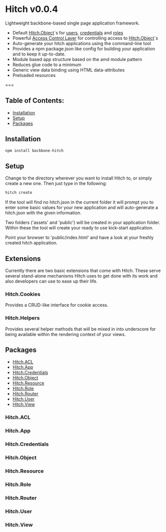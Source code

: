 Hitch v0.0.4
=====

Lightweight backbone-based single page application framework.

* Default [Hitch.Object](#hitchobject)`s for [users](#hitchuser), [credentials](#hitchcredentials) and [roles](#hitchrole)
* Powerful [Access Control Layer](#hitchacl) for controlling access to [Hitch.Object](#hitchobject)`s
* Auto-generate your hitch applications using the command-line tool
* Provides a npm package.json like config for building your application and to keep it up-to-date.
* Module based app structure based on the amd module pattern
* Reduces glue code to a minimum
* Generic view data binding using HTML data-attributes
* Preloaded resources

===

## Table of Contents:

* [Installation](#hitchinstallation)
* [Setup](#hitchsetup)
* [Packages](#hitchpackages)

## Installation

```bash
npm install backbone-hitch
```

## Setup

Change to the directory wherever you want to install Hitch to, or simply create a new one.
Then just type in the following:

```bash
hitch create
```

If the tool will find no hitch.json in the current folder it will prompt you to enter some basic values for your new
application and will auto-generate a hitch.json with the given information.

Two folders ('assets' and 'public') will be created in your application folder. Within these the tool will create your
ready to use kick-start application.

Point your browser to 'public/index.html' and have a look at your freshly created hitch application.

## Extensions

Currently there are two basic extensions that come with Hitch. These serve several stand-alone mechanisms Hitch uses to
get done with its work and also developers can use to ease up their life.

### Hitch.Cookies

Provides a CRUD-like interface for cookie access.

### Hitch.Helpers

Provides several helper methods that will be mixed in into underscore for being available within the rendering context
of your views.

## Packages

* [Hitch.ACL](#hitchacl)
* [Hitch.App](#hitchapp)
* [Hitch.Credentials](#hitchcredentials)
* [Hitch.Object](#hitchobject)
* [Hitch.Resource](#hitchresource)
* [Hitch.Role](#hitchrole)
* [Hitch.Router](#hitchrouter)
* [Hitch.User](#hitchuser)
* [Hitch.View](#hitchview)

### Hitch.ACL
### Hitch.App
### Hitch.Credentials
### Hitch.Object
### Hitch.Resource
### Hitch.Role
### Hitch.Router
### Hitch.User
### Hitch.View